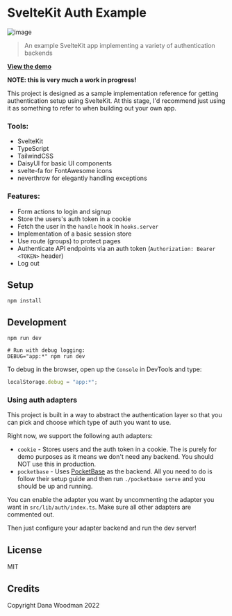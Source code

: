 # SvelteKit Auth Example

![image](https://user-images.githubusercontent.com/157695/190524032-cc22bf37-de46-4d9b-aa05-1c2ef7fca60f.png)

> An example SvelteKit app implementing a variety of authentication backends

[**View the demo**](https://sveltekit-auth-example.pages.dev)

**NOTE: this is very much a work in progress!**

This project is designed as a sample implementation reference for getting authentication setup using SvelteKit. At this stage, I'd recommend just using it as something to refer to when building out your own app.

### Tools:

- SvelteKit
- TypeScript
- TailwindCSS
- DaisyUI for basic UI components
- svelte-fa for FontAwesome icons
- neverthrow for elegantly handling exceptions

### Features:

- Form actions to login and signup
- Store the users's auth token in a cookie
- Fetch the user in the `handle` hook in `hooks.server`
- Implementation of a basic session store
- Use route (groups) to protect pages
- Authenticate API endpoints via an auth token (`Authorization: Bearer <TOKEN>` header)
- Log out

## Setup

```shell
npm install
```

## Development

```shell
npm run dev

# Run with debug logging:
DEBUG="app:*" npm run dev
```

To debug in the browser, open up the `Console` in DevTools and type:

```js
localStorage.debug = "app:*";
```

### Using auth adapters

This project is built in a way to abstract the authentication layer so that you can pick and choose which type of auth you want to use.

Right now, we support the following auth adapters:

- `cookie` - Stores users and the auth token in a cookie. The is purely for demo purposes as it means we don't need any backend. You should NOT use this in production.
- `pocketbase` - Uses [PocketBase](https://pocketbase.io) as the backend. All you need to do is follow their setup guide and then run `./pocketbase serve` and you should be up and running.

You can enable the adapter you want by uncommenting the adapter you want in `src/lib/auth/index.ts`. Make sure all other adapters are commented out.

Then just configure your adapter backend and run the dev server!

## License

MIT

## Credits

Copyright Dana Woodman 2022

